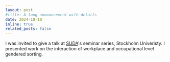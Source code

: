 ```yaml
---
layout: post
#title: A long announcement with details
date: 2024-10-10 
inline: true
related_posts: false
---
```


I was invited to give a talk at [SUDA](https://www.su.se/english/research/research-groups/stockholm-university-demography-unit-suda)'s seminar series, Stockholm Univeristy. I presented work on the interaction of workplace and occupational level gendered sorting. 